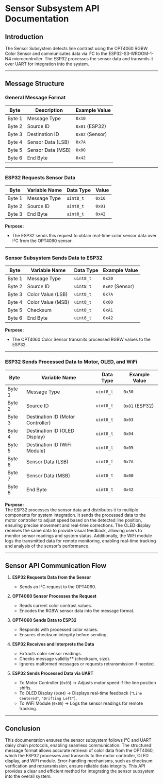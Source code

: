 # Sensor Subsystem API Documentation

## Introduction
The Sensor Subsystem detects line contrast using the OPT4060 RGBW Color Sensor and communicates data via I²C to the ESP32-S3-WROOM-1-N4 microcontroller. The ESP32 processes the sensor data and transmits it over UART for integration into the system.

---

## **Message Structure**

### **General Message Format**
| **Byte** | **Description**       | **Example Value** |
|---------|----------------------|----------------|
| Byte 1  | Message Type          | `0x10` |
| Byte 2  | Source ID             | `0x01` (ESP32) |
| Byte 3  | Destination ID        | `0x02` (Sensor) |
| Byte 4  | Sensor Data (LSB)     | `0x7A` |
| Byte 5  | Sensor Data (MSB)     | `0x00` |
| Byte 6  | End Byte              | `0x42` |

---

### **ESP32 Requests Sensor Data**
| **Byte** | **Variable Name** | **Data Type** | **Value** |
|---------|-----------------|-------------|----------|
| Byte 1  | Message Type    | `uint8_t`   | `0x10`  |
| Byte 2  | Source ID       | `uint8_t`   | `0x01`  |
| Byte 3  | End Byte        | `uint8_t`   | `0x42`  |

**Purpose:**  
- The ESP32 sends this request to obtain real-time color sensor data over I²C from the OPT4060 sensor.

---

### **Sensor Subsystem Sends Data to ESP32**
| **Byte** | **Variable Name** | **Data Type** | **Example Value** |
|---------|-----------------|-------------|----------------|
| Byte 1  | Message Type    | `uint8_t`   | `0x20` |
| Byte 2  | Source ID       | `uint8_t`   | `0x02` (Sensor) |
| Byte 3  | Color Value (LSB) | `uint8_t` | `0x7A` |
| Byte 4  | Color Value (MSB) | `uint8_t` | `0x00` |
| Byte 5  | Checksum        | `uint8_t`   | `0xA1` |
| Byte 6  | End Byte        | `uint8_t`   | `0x42` |

**Purpose:**  
- The OPT4060 Color Sensor transmits processed RGBW values to the ESP32.

---

### **ESP32 Sends Processed Data to Motor, OLED, and WiFi**
| **Byte** | **Variable Name** | **Data Type** | **Example Value** |
|---------|-----------------|-------------|----------------|
| Byte 1  | Message Type    | `uint8_t`   | `0x30` |
| Byte 2  | Source ID       | `uint8_t`   | `0x01` (ESP32) |
| Byte 3  | Destination ID (Motor Controller) | `uint8_t` | `0x03` |
| Byte 4  | Destination ID (OLED Display) | `uint8_t` | `0x04` |
| Byte 5  | Destination ID (WiFi Module) | `uint8_t` | `0x05` |
| Byte 6  | Sensor Data (LSB) | `uint8_t` | `0x7A` |
| Byte 7  | Sensor Data (MSB) | `uint8_t` | `0x00` |
| Byte 8  | End Byte        | `uint8_t`   | `0x42` |

**Purpose:**  
The ESP32 processes the sensor data and distributes it to multiple components for system integration. It sends the processed data to the motor controller to adjust speed based on the detected line position, ensuring precise movement and real-time corrections. The OLED display receives the same data to provide visual feedback, allowing users to monitor sensor readings and system status. Additionally, the WiFi module logs the transmitted data for remote monitoring, enabling real-time tracking and analysis of the sensor's performance.

---

## **Sensor API Communication Flow**

1. **ESP32 Requests Data from the Sensor**
   - Sends an I²C request to the OPT4060.


2. **OPT4060 Sensor Processes the Request**
   - Reads current color contrast values.
   - Encodes the RGBW sensor data into the message format.


3. **OPT4060 Sends Data to ESP32**
   - Responds with processed color values.
   - Ensures checksum integrity before sending.


4. **ESP32 Receives and Interprets the Data**
   - Extracts color sensor readings.
   - Checks message validity** (checksum, size).
   - Ignores malformed messages or requests retransmission if needed.


5. **ESP32 Sends Processed Data via UART**
   - To Motor Controller (`0x03`) → Adjusts motor speed if the line position shifts.
   - To OLED Display (`0x04`) → Displays real-time feedback (`"Line Centered"`, `"Drifting Left"`).
   - To WiFi Module (`0x05`) → Logs the sensor readings for remote tracking.
 

---

## **Conclusion**
This documentation ensures the sensor subsystem follows I²C and UART daisy chain protocols, enabling seamless communication. The structured message format allows accurate retrieval of color data from the OPT4060, which the ESP32 processes and transmits to the motor controller, OLED display, and WiFi module. Error-handling mechanisms, such as checksum verification and retransmission, ensure reliable data integrity. This API provides a clear and efficient method for integrating the sensor subsystem into the overall system.
